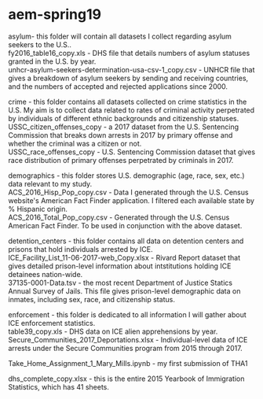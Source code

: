 # aem-spring19
asylum- this folder will contain all datasets I collect regarding asylum seekers to the U.S..  
fy2016_table16_copy.xls - DHS file that details numbers of asylum statuses granted in the U.S. by year.  
unhcr-asylum-seekers-determination-usa-csv-1_copy.csv - UNHCR file that gives a breakdown of asylum seekers by sending and receiving countries, and the numbers of accepted and rejected applications since 2000.  

crime - this folder contains all datasets collected on crime statistics in the U.S. My aim is to collect data related to rates of criminal activity perpetrated by individuals of different ethnic backgrounds and citizenship statuses.  
USSC_citizen_offenses_copy - a 2017 dataset from the U.S. Sentencing Commission that breaks down arrests in 2017 by primary offense and whether the criminal was a citizen or not.  
USSC_race_offenses_copy - U.S. Sentencing Commission dataset that gives race distribution of primary offenses perpetrated by criminals in 2017.  

demographics - this folder stores U.S. demographic (age, race, sex, etc.) data relevant to my study.  
ACS_2016_Hisp_Pop_copy.csv - Data I generated through the U.S. Census website's American Fact Finder application. I filtered each available state by % Hispanic origin.  
ACS_2016_Total_Pop_copy.csv - Generated through the U.S. Census American Fact Finder. To be used in conjunction with the above dataset.  

detention_centers - this folder contains all data on detention centers and prisons that hold individuals arrested by ICE.  
ICE_Facility_List_11-06-2017-web_Copy.xlsx - Rivard Report dataset that gives detailed prison-level information about intstitutions holding ICE detainees nation-wide.    
37135-0001-Data.tsv - the most recent Department of Justice Statics Annual Survey of Jails. This file gives prison-level demographic data on inmates, including sex, race, and citizenship status.    

enforcement - this folder is dedicated to all information I will gather about ICE enforcement statistics.  
table39_copy.xls - DHS data on ICE alien apprehensions by year.  
Secure_Communities_2017_Deportations.xlsx - Individual-level data of ICE arrests under the Secure Communities program from 2015 through 2017.  

Take_Home_Assignment_1_Mary_Mills.ipynb - my first submission of THA1  

dhs_complete_copy.xlsx - this is the entire 2015 Yearbook of Immigration Statistics, which has 41 sheets.
